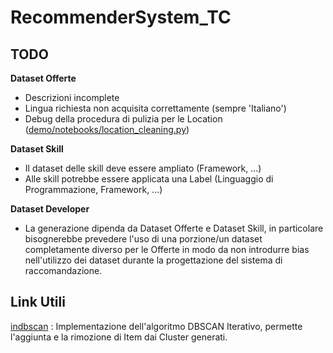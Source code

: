 # RecommenderSystem_TC

## TODO
**Dataset Offerte**
- Descrizioni incomplete
- Lingua richiesta non acquisita correttamente (sempre 'Italiano')
- Debug della procedura di pulizia per le Location ([demo/notebooks/location_cleaning.py](https://github.com/antoninoLorenzo/RecommenderSystem_TC/blob/main/demo/notebooks/location_cleaning.py))

**Dataset Skill**
- Il dataset delle skill deve essere ampliato (Framework, ...)
- Alle skill potrebbe essere applicata una Label (Linguaggio di Programmazione, Framework, ...)

**Dataset Developer**
- La generazione dipenda da Dataset Offerte e Dataset Skill, in particolare bisognerebbe prevedere l'uso di una porzione/un dataset completamente diverso per le Offerte in modo da non introdurre bias nell'utilizzo dei dataset durante la progettazione del sistema di raccomandazione.

## Link Utili
[indbscan](https://pypi.org/project/incdbscan/) : Implementazione dell'algoritmo DBSCAN Iterativo, permette l'aggiunta e la rimozione di Item dai Cluster generati.
